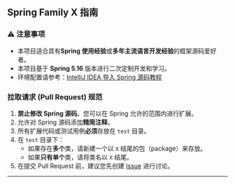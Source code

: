 

## Spring Family X 指南

### ⚠️ 注意事项

* 本项目适合具有**Spring 使用经验**或**多年主流语言开发经验**的框架源码爱好者。
* 本项目基于 **Spring 5.16** 版本进行二次定制开发和学习。
* 环境配置请参考：[IntelliJ IDEA 导入 Spring 源码教程](http://www.glorze.com/1617.html)


### 拉取请求 (Pull Request) 规范

1.  **禁止修改 Spring 源码**。您可以在 Spring 允许的范围内进行扩展。
2.  允许对 Spring 源码添加**精简注释**。
3.  所有扩展代码或测试用例**必须**存放在 `test` 目录。
4.  在 `test` 目录下：
    * 如果存在**多个**类，请新建一个以 `X` 结尾的包（package）来存放。
    * 如果**只有单个**类，请将类名以 `X` 结尾。
5.  在提交 Pull Request 前，建议您先创建 [Issue](https://github.com/XiaoZiShan/Spring-Family-X-Guide/issues/new) 进行讨论。

---
